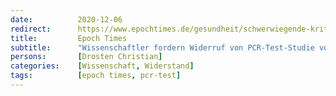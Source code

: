 ```yaml
---
date:          2020-12-06
redirect:      https://www.epochtimes.de/gesundheit/schwerwiegende-kritik-wissenschaftler-fordern-widerruf-von-corman-drosten-studie-zu-pcr-tests-a3396154.html
title:         Epoch Times
subtitle:      "Wissenschaftler fordern Widerruf von PCR-Test-Studie von Corman und Drosten"
persons:       [Drosten Christian]
categories:    [Wissenschaft, Widerstand]
tags:          [epoch times, pcr-test]
---
```

